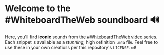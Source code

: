 # Welcome to the #WhiteboardTheWeb soundboard 🔊

Here, you'll find **iconic** sounds from [the #WhiteboardTheWeb video series](https://wtw.dev). Each snippet is available as a _stunning,_ high definition `.m4a` file. Feel free to use these in your own creations per this repository's `LICENSE.md`!
